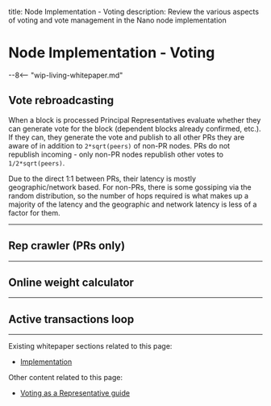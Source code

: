 title: Node Implementation - Voting
description: Review the various aspects of voting and vote management in the Nano node implementation

# Node Implementation - Voting

--8<-- "wip-living-whitepaper.md"

## Vote rebroadcasting

When a block is processed Principal Representatives evaluate whether they can generate vote for the block (dependent blocks already confirmed, etc.). If they can, they generate the vote and publish to all other PRs they are aware of in addition to `2*sqrt(peers)` of non-PR nodes.  PRs do not republish incoming - only non-PR nodes republish other votes to `1/2*sqrt(peers)`.

Due to the direct 1:1 between PRs, their latency is mostly geographic/network based. For non-PRs, there is some gossiping via the random distribution, so the number of hops required is what makes up a majority of the latency and the geographic and network latency is less of a factor for them.

---

## Rep crawler (PRs only)

---

## Online weight calculator

---

## Active transactions loop

---

Existing whitepaper sections related to this page:

* [Implementation](/whitepaper/english/#implementation)

Other content related to this page:

* [Voting as a Representative guide](../running-a-node/voting-as-a-representative.md)